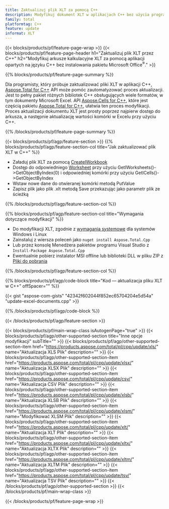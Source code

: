```yaml
---
title: Zaktualizuj plik XLT za pomocą C++
description: Modyfikuj dokument XLT w aplikacjach C++ bez użycia programu Microsoft Excel.
family: total
platformtag: C++
feature: update
informat: XLT
---
```

{{< blocks/products/pf/feature-page-wrap >}}
{{< blocks/products/pf/feature-page-header h1="Zaktualizuj plik XLT przez C++" h2="Modyfikuj arkusze kalkulacyjne XLT za pomocą aplikacji opartych na języku C++ bez instalowania pakietu Microsoft Office<sup>&reg;</sup>." >}}

{{% blocks/products/pf/feature-page-summary %}}

Dla programisty, który próbuje zaktualizować pliki XLT w aplikacji C++, [Aspose.Total for C++](https://products.aspose.com/total/cpp/) API może pomóc zautomatyzować proces aktualizacji. Jest to pełny pakiet różnych bibliotek C++ obsługujących wiele formatów, w tym dokumenty Microsoft Excel. API [Aspose.Cells for C++](https://products.aspose.com/cells/cpp/), które jest częścią pakietu [Aspose.Total for C++](https://products.aspose.com/total/cpp/), ułatwia ten proces modyfikacji. Proces aktualizacji dokumentu XLT jest prosty poprzez najpierw dostęp do arkusza, a następnie aktualizację wartości komórki w Excelu przy użyciu C++.

{{% /blocks/products/pf/feature-page-summary %}}

{{< blocks/products/pf/agp/feature-section >}}
{{% blocks/products/pf/agp/feature-section-col title="Jak zaktualizować plik XLT w C++" %}}

- Załaduj plik XLT za pomocą [CreateIWorkbook](https://reference.aspose.com/cells/cpp/class/aspose.cells.factory#a93f7282b976d2a001d44198dedaceee8)
- Dostęp do odpowiedniego [Worksheet](https://reference.aspose.com/cells/cpp/class/aspose.cells.i_worksheet) przy użyciu GetIWorksheets()->GetObjectByIndex(0) i odpowiedniej komórki przy użyciu GetICells()->GetObjectByIndex
- Wstaw nowe dane do otwieranej komórki metodą PutValue
- Zapisz plik jako plik .xlt metodą Save przekazując jako parametr plik ze ścieżką

{{% /blocks/products/pf/agp/feature-section-col %}}

{{% blocks/products/pf/agp/feature-section-col title="Wymagania dotyczące modyfikacji" %}}

- Do modyfikacji XLT, zgodnie z [wymagania systemowe](https://docs.aspose.com/cells/cpp/system-requirements/) dla systemów Windows i Linux 
- Zainstaluj z wiersza poleceń jako ```nuget install Aspose.Total.Cpp```
- Lub przez konsolę Menedżera pakietów programu Visual Studio z ```Install-Package Aspose.Total.Cpp```
- Ewentualnie pobierz instalator MSI offline lub biblioteki DLL w pliku ZIP z [Pliki do pobrania](https://releases.aspose.com/cells/cpp)

{{% /blocks/products/pf/agp/feature-section-col %}}

{{% blocks/products/pf/agp/code-block title="Kod — aktualizacja pliku XLT w C++" offSpacer="" %}}

{{< gist "aspose-com-gists" "42342f602044f852ec65704204e5d54a" "update-excel-documents.cpp" >}}

{{% /blocks/products/pf/agp/code-block %}}

{{< /blocks/products/pf/agp/feature-section >}}

{{< blocks/products/pf/main-wrap-class isAutogenPage="true" >}}
{{< blocks/products/pf/agp/other-supported-section title="Inne opcje modyfikacji" subTitle="" >}}
{{< blocks/products/pf/agp/other-supported-section-item href="https://products.aspose.com/total/pl/cpp/update/xls/" name="Aktualizacja XLS Plik" description="" >}}
{{< blocks/products/pf/agp/other-supported-section-item href="https://products.aspose.com/total/pl/cpp/update/xlsx/" name="Aktualizacja XLSX Plik" description="" >}}
{{< blocks/products/pf/agp/other-supported-section-item href="https://products.aspose.com/total/pl/cpp/update/csv/" name="Aktualizacja CSV Plik" description="" >}}
{{< blocks/products/pf/agp/other-supported-section-item href="https://products.aspose.com/total/pl/cpp/update/xlsb/" name="Aktualizacja XLSB Plik" description="" >}}
{{< blocks/products/pf/agp/other-supported-section-item href="https://products.aspose.com/total/pl/cpp/update/xlsm/" name="Modyfikować XLSM Plik" description="" >}}
{{< blocks/products/pf/agp/other-supported-section-item href="https://products.aspose.com/total/pl/cpp/update/xlt/" name="Aktualizacja XLT Plik" description="" >}}
{{< blocks/products/pf/agp/other-supported-section-item href="https://products.aspose.com/total/pl/cpp/update/xltx/" name="Aktualizacja XLTX Plik" description="" >}}
{{< blocks/products/pf/agp/other-supported-section-item href="https://products.aspose.com/total/pl/cpp/update/xltm/" name="Aktualizacja XLTM Plik" description="" >}}
{{< blocks/products/pf/agp/other-supported-section-item href="https://products.aspose.com/total/pl/cpp/update/tsv/" name="Aktualizacja TSV Plik" description="" >}}
{{< /blocks/products/pf/agp/other-supported-section >}}
{{< /blocks/products/pf/main-wrap-class >}}

{{< /blocks/products/pf/feature-page-wrap >}}